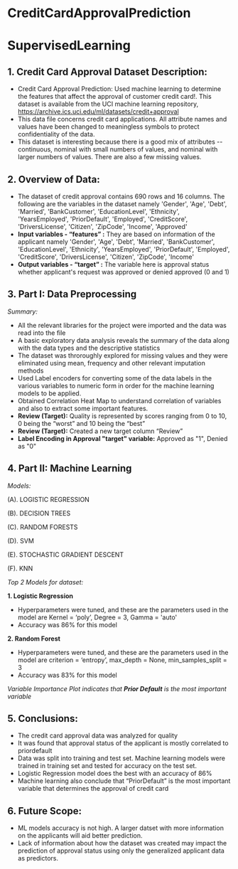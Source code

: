# CreditCardApprovalPrediction

# SupervisedLearning



## 1. Credit Card Approval Dataset Description: 

- Credit Card Approval Prediction: Used machine learning to determine the features that affect the approval of customer credit card!. This dataset is available from the UCI machine learning repository, https://archive.ics.uci.edu/ml/datasets/credit+approval
- This data file concerns credit card applications. All attribute names and values have been changed to meaningless symbols to protect confidentiality of the data. 
- This dataset is interesting because there is a good mix of attributes -- continuous, nominal with small numbers of values, and nominal with larger numbers of values. There are also a few missing values. 


## 2. Overview of Data: 

- The dataset of credit approval contains 690 rows and 16 columns. The following are the variables in the dataset namely 'Gender', 'Age', 'Debt', 'Married', 'BankCustomer', 'EducationLevel', 'Ethnicity', 'YearsEmployed', 'PriorDefault', 'Employed', 'CreditScore', 'DriversLicense', 'Citizen', 'ZipCode', 'Income', 'Approved'
- **Input variables - “features” :** They are based on information of the applicant namely 'Gender', 'Age', 'Debt', 'Married', 'BankCustomer', 'EducationLevel', 'Ethnicity', 'YearsEmployed', 'PriorDefault', 'Employed', 'CreditScore', 'DriversLicense', 'Citizen', 'ZipCode', 'Income'
- **Output variables - “target” :** The variable here is approval status whether applicant's request was approved or denied approved (0 and 1)

## 3. Part I: Data Preprocessing 

*Summary:*

- All the relevant libraries for the project were imported and the data was read into the file
- A basic exploratory data analysis reveals the summary of the data along with the data types and the descriptive statistics
- The dataset was throroughly explored for missing values and they were eliminated using mean, frequency and other relevant imputation methods 
- Used Label encoders for converting some of the data labels in the various variables to numeric form in order for the machine learning models to be applied.
- Obtained Correlation Heat Map to understand correlation of variables and also to extract some important features.
- **Review (Target):** Quality is represented by scores ranging from 0 to 10, 0 being the “worst” and 10 being the “best”
- **Review (Target):** Created a new target column “Review”
- **Label Encoding in Approval "target" variable:** Approved as "1", Denied as "0" 

## 4. Part II: Machine Learning

*Models:*

(A). LOGISTIC REGRESSION

(B). DECISION TREES

(C). RANDOM FORESTS

(D). SVM

(E). STOCHASTIC GRADIENT DESCENT

(F). KNN

*Top 2 Models for dataset:*

**1. Logistic Regression**
   - Hyperparameters were tuned, and these are the parameters used in the model are Kernel = ‘poly’, Degree = 3, Gamma = 'auto'
   - Accuracy was 86% for this model

   
**2. Random Forest**
   - Hyperparameters were tuned, and these are the parameters used in the model are criterion = ‘entropy’, max_depth = None, 
   min_samples_split = 3
   - Accuracy was 83% for this model

*Variable Importance Plot indicates that **Prior Default** is the most important variable*

## 5. Conclusions:
 
- The credit card approval data was analyzed for quality 
- It was found that approval status of the applicant is mostly correlated to priordefault
- Data was split into training and test set. Machine learning models were trained in training set and tested for accuracy on the test   set.
- Logistic Regression model does the best with an accuracy of 86%
- Machine learning also conclude that “PriorDefault” is the most important variable that determines the approval of credit card

## 6. Future Scope:

- ML models accuracy is not high. A larger datset with more information on the applicants will aid better prediction.
- Lack of information about how the dataset was created may impact the prediction of approval status using only the generalized applicant data as predictors. 